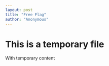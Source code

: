 ```yaml
---
layout: post
title: "Free Flag"
author: "Anonymous"
---
```


# This is a temporary file

With temporary content
